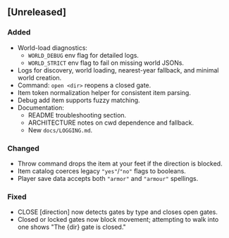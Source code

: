 ## [Unreleased]
### Added
- World-load diagnostics:
  - `WORLD_DEBUG` env flag for detailed logs.
  - `WORLD_STRICT` env flag to fail on missing world JSONs.
- Logs for discovery, world loading, nearest-year fallback, and minimal world creation.
- Command: `open <dir>` reopens a closed gate.
- Item token normalization helper for consistent item parsing.
- Debug add item supports fuzzy matching.
- Documentation:
  - README troubleshooting section.
  - ARCHITECTURE notes on cwd dependence and fallback.
  - New `docs/LOGGING.md`.
### Changed
- Throw command drops the item at your feet if the direction is blocked.
- Item catalog coerces legacy `"yes"`/`"no"` flags to booleans.
- Player save data accepts both `"armor"` and `"armour"` spellings.

### Fixed
- CLOSE [direction] now detects gates by type and closes open gates.
- Closed or locked gates now block movement; attempting to walk into one shows
  "The {dir} gate is closed."
